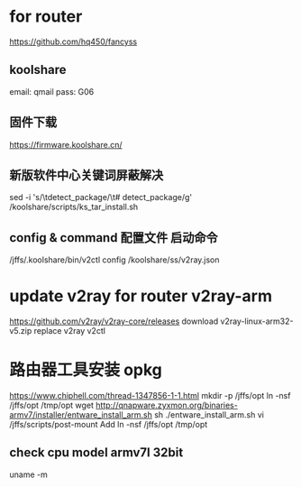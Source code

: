 # for router
https://github.com/hq450/fancyss
## koolshare
email: qmail
pass: G06
## 固件下载
https://firmware.koolshare.cn/
## 新版软件中心关键词屏蔽解决
sed -i 's/\tdetect_package/\t# detect_package/g' /koolshare/scripts/ks_tar_install.sh
## config & command 配置文件 启动命令
/jffs/.koolshare/bin/v2ctl config /koolshare/ss/v2ray.json

# update v2ray for router v2ray-arm
https://github.com/v2ray/v2ray-core/releases
download v2ray-linux-arm32-v5.zip
replace v2ray v2ctl

# 路由器工具安装 opkg
https://www.chiphell.com/thread-1347856-1-1.html
mkdir -p /jffs/opt
ln -nsf /jffs/opt /tmp/opt
wget http://qnapware.zyxmon.org/binaries-armv7/installer/entware_install_arm.sh
sh ./entware_install_arm.sh
vi /jffs/scripts/post-mount Add
ln -nsf /jffs/opt /tmp/opt
## check cpu model armv7l 32bit
uname -m

